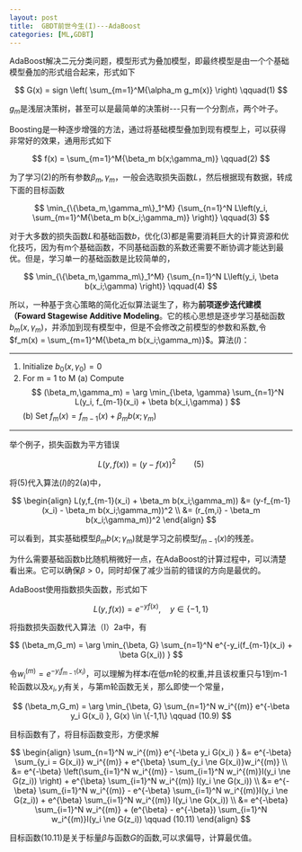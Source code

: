 ```yaml
---
layout: post
title:  GBDT前世今生(I)---AdaBoost
categories: [ML,GDBT]
---
```



AdaBoost解决二元分类问题，模型形式为叠加模型，即最终模型是由一个个基础模型叠加的形式组合起来，形式如下

$$
  G(x) = sign \left( \sum_{m=1}^M{\alpha_m g_m(x)} \right) \qquad(1)
$$

$g_m$是浅层决策树，甚至可以是最简单的决策树---只有一个分割点，两个叶子。





Boosting是一种逐步增强的方法，通过将基础模型叠加到现有模型上，可以获得非常好的效果，通用形式如下


$$
  f(x) =  \sum_{m=1}^M{\beta_m b(x;\gamma_m)} \qquad(2)
$$

为了学习(2)的所有参数$\beta_m,\gamma_m$，一般会选取损失函数$L$，然后根据现有数据，转成下面的目标函数

$$
  \min_{\{\beta_m,\gamma_m\}_1^M} {\sum_{n=1}^N L\left(y_i, \sum_{m=1}^M{\beta_m b(x_i;\gamma_m)} \right)} \qquad(3)
$$

对于大多数的损失函数$L$和基础函数$b$，优化(3)都是需要消耗巨大的计算资源和优化技巧，因为有m个基础函数，不同基础函数的系数还需要不断协调才能达到最优。但是，学习单一的基础函数是比较简单的，

$$
  \min_{\{\beta_m,\gamma_m\}_1^M} {\sum_{n=1}^N L\left(y_i, \beta b(x_i;\gamma) \right)} \qquad(4)
$$


所以，一种基于贪心策略的简化近似算法诞生了，称为**前项逐步迭代建模（Foward Stagewise Additive Modeling**。它的核心思想是逐步学习基础函数$b_m(x,\gamma_m)$，并添加到现有模型中，但是不会修改之前模型的参数和系数,令$f_m(x) = \sum_{m=1}^M{\beta_m b(x_i;\gamma_m)}$。算法($I$)：

---
1. Initialize $b_0(x,\gamma_0) = 0$
2. For m = 1 to M
  (a) Compute
      $$
        (\beta_m,\gamma_m) =  \arg \min_{\beta, \gamma} \sum_{n=1}^N L(y_i, f_{m-1}(x_i) + \beta b(x_i,\gamma) )
      $$
  (b) Set $f_m(x) = f_{m-1}(x) + \beta_m b(x;\gamma_m)$
---


举个例子，损失函数为平方错误

$$
  L(y,f(x)) = (y-f(x))^2 \qquad (5)
$$

将(5)代入算法($I$)的2(a)中，

$$
  \begin{align}
    L(y,f_{m-1}(x_i) + \beta_m b(x_i;\gamma_m)) &= (y-f_{m-1}(x_i) - \beta_m b(x_i;\gamma_m))^2 \\
    &= (r_{m,i} - \beta_m b(x_i;\gamma_m))^2
  \end{align}
$$

可以看到，其实基础模型$\beta_m b(x;\gamma_m)$就是学习之前模型$f_{m-1}(x)$的残差。



为什么需要基础函数b比随机稍微好一点，在AdaBoost的计算过程中，可以清楚看出来。它可以确保$\beta > 0$，同时却保了减少当前的错误的方向是最优的。

AdaBoost使用指数损失函数，形式如下

$$
  L(y, f(x)) = e^{-yf(x)}, \quad y \in \{-1,1\}
$$

将指数损失函数代入算法（I）2a中，有

$$
  (\beta_m,G_m) =  \arg \min_{\beta, G} \sum_{n=1}^N e^{-y_i(f_{m-1}(x_i) + \beta G(x_i)) }
$$

令$w_i^{(m)} = e^{-y_if_{m-1}(x_i)}$，可以理解为样本$i$在低$m$轮的权重,并且该权重只与1到m-1轮函数以及$x_i,y_i$有关，与第m轮函数无关，那么即使一个常量，

$$
  (\beta_m,G_m) =  \arg \min_{\beta, G} \sum_{n=1}^N  w_i^{(m)} e^{-\beta y_i G(x_i) }, G(x) \in \{-1,1\} \qquad (10.9)
$$

目标函数有了，将目标函数变形，方便求解


$$
  \begin{align}
  \sum_{n=1}^N  w_i^{(m)} e^{-\beta y_i G(x_i) }
    &= e^{-\beta} \sum_{y_i = G(x_i)} w_i^{(m)} +   e^{\beta} \sum_{y_i \ne G(x_i)}w_i^{(m)} \\
    &= e^{-\beta} \left(\sum_{i=1}^N w_i^{(m)} - \sum_{i=1}^N w_i^{(m)}I(y_i \ne G(z_i)) \right)  
       + e^{\beta} \sum_{i=1}^N w_i^{(m)} I(y_i \ne G(x_i))
    \\
    &= e^{-\beta}  \sum_{i=1}^N w_i^{(m)} - e^{-\beta} \sum_{i=1}^N w_i^{(m)}I(y_i \ne G(z_i))  
       + e^{\beta} \sum_{i=1}^N w_i^{(m)} I(y_i \ne G(x_i)) \\
    &= e^{-\beta}  \sum_{i=1}^N w_i^{(m)} + (e^{\beta} - e^{-\beta}) \sum_{i=1}^N w_i^{(m)}I(y_i \ne G(z_i)) \qquad (10.11)
  \end{align}
$$

目标函数(10.11)是关于标量$\beta$与函数$G$的函数,可以求偏导，计算最优值。
